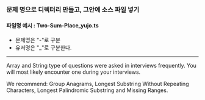 ### 문제 명으로 디렉터리 만들고, 그안에 소스 파일 넣기

#### 파일명 예시 : Two-Sum-Place_yujo.ts
- 문제명은 "-"로 구분
- 유저명은 "_"로 구분한다.

---

Array and String type of questions were asked in interviews frequently. You will most likely encounter one during your interviews.

We recommend: Group Anagrams, Longest Substring Without Repeating Characters, Longest Palindromic Substring and Missing Ranges.
